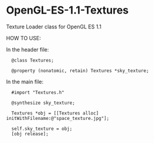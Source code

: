 OpenGL-ES-1.1-Textures
======================

Texture Loader class for OpenGL ES 1.1

HOW TO USE: 

In the header file:

      @class Textures;
      
      @property (nonatomic, retain) Textures *sky_texture;

In the main file:
      
      #import "Textures.h"
      
      @synthesize sky_texture;
      
      Textures *obj = [[Textures alloc] initWithFilename:@"space_texture.jpg"];
   
      self.sky_texture = obj;
      [obj release];
